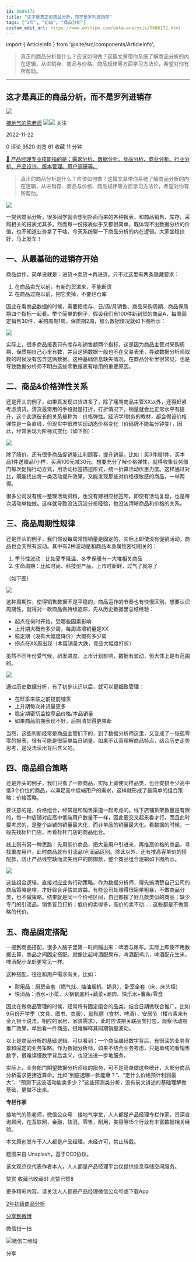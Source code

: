 ```yaml
---
id: 5686172
title: "这才是真正的商品分析，而不是罗列进销存"
tags: ["2年", "初级", "商品分析"]
custom_edit_url: https://www.woshipm.com/data-analysis/5686172.html
---
```

import { ArticleInfo } from '@site/src/components/ArticleInfo';

<ArticleInfo
    author="接地气的陈老师"
    authorLink="https://www.woshipm.com/u/773891"
    published="2022-11-22"
    views={9520}
    comments={0}
    collects={61}
/>

> 真正的商品分析是什么？应该如何做？这篇文章带你系统了解商品分析的内在逻辑，从进销存、商品与价格、商品规律等方面学习方法论，希望对你有所帮助。

---

## 这才是真正的商品分析，而不是罗列进销存

[![](https://image.woshipm.com/wp-files/2019/08/0GkAbc8ZooEsibtWEUNO.png!/both/72x72)](https://www.woshipm.com/u/773891)

[接地气的陈老师](https://www.woshipm.com/u/773891) ![](https://static.woshipm.com/tag/1121_1@2x.png)![](https://static.woshipm.com/tag/2103_1@2x.png) 关注

2022-11-22

0 评论 9520 浏览 61 收藏 11 分钟

[🔗 产品经理专业技能指的是：需求分析、数据分析、竞品分析、商业分析、行业分析、产品设计、版本管理、用户调研等。](https://ke.qidianla.com/courses/90pm)

> 真正的商品分析是什么？应该如何做？这篇文章带你系统了解商品分析的内在逻辑，从进销存、商品与价格、商品规律等方面学习方法论，希望对你有所帮助。

![](https://image.woshipm.com/wp-files/2022/11/KwbUARFGcsBw7LCWMcIc.jpg)

一提到商品分析，很多同学就会想到扑面而来的各种报表。和商品销售、库存、采购相关的报表尤其多。然而每一份报表似乎又都很简单，既体现不出数据分析的价值，也不知道业务拿了干啥。今天系统聊一下商品分析的内在逻辑。大家坐稳扶好，马上发车！

## 一、从最基础的进销存开始

商品运作，简单说就是：进货→卖货→再进货。只不过这里有两条隐藏要求：

1.  在商品卖光以前，有新的货进来，不能断货
2.  在商品过期以前，把它卖掉，不要烂仓库

因此在看商品数据的时候，需要把库存、日/周/月销售、商品采购周期、商品保质期四个指标一起看。举个简单的例子，假设我们有100件新到货的商品A，每周固定销售30件，采购周期1周，保质期2周，那么数据情况就如下图所示：

![](https://image.yunyingpai.com/wp/2022/11/p0LPsMMQrVoDMh9ymg6n.png)

实际上，很多商品报表只有库存和销售额两个指标，这是因为商品主管对采购周期、保质期自己心里有数，并且这俩数据一般也不在交易表里，导致数据分析师取数的时候没有包含这俩数据。这种基础信息缺失情况，在商品分析里很常见，也是导致数据分析师不明白这些零散报表有啥用的重要原因。

## 二、商品&价格弹性关系

还是开头的例子，如果真发现进货进多了，除了痛骂商品主管XX以外，还得赶紧考虑清货。清货最常用的手段就是打折，打折情况下，销量就会比正常水平有提升，这个此消彼长的关系被称为：价格弹性。经济学/财务的教材，都会假设价格弹性是一条直线，但现实中很难实现动态价格变化（价码牌不能每分钟变），因此，经常表现为阶梯式变化（如下图）：

![](https://image.yunyingpai.com/wp/2022/11/KAAOPfGWDI60FDoQa2C3.png)

除了降价，还有很多商品促销能让利顾客，提升销量。比如：买3件赠1件，买本品1件送赠品/小样，买满100元减30元。想要充分了解价格弹性，就得收集业务部门每次促销行动方式，用活动标签描述形式，统一折算活动优惠力度。这样通过对比，既能找出每一类活动提升效果，又能发现那些对价格很敏感的商品，一举两得。

很多公司没有统一整理活动资料，也没有建相应标签库，即使有活动复盘，也是每次活动单独做。这样就导致没法沉淀分析经验，也没法清晰商品和价格的关系。

## 三、商品周期性规律

还是开头的例子，我们假设每周常规销量是固定的，实际上即使没有促销活动，商品也会天然有波动。其中有2种波动是和商品本身属性密切相关的：

1.  季节性波动：比如夏季降温、冬季保暖有一大堆相关商品
2.  生命周期：比如时尚、科技型产品，上市时新鲜，过气了就凉了

（如下图）

![](https://image.yunyingpai.com/wp/2022/11/bxf13n7kaId4YXBoMsWA.png)

这种周期性，使得销售数据不是平稳的，商品运作的节奏也有快慢区别。想要认识周期性，就得对一款商品做持续追踪，先从历史数据里总结经验：

*   起点在何时开始，受哪些因素影响
*   上升期大概有多少周，每周递增销量是XX
*   稳定期（没有大幅度降价）大概有多少周
*   拐点在XX周出现（本篇销量大跌，竞品大幅度打折）

虽然不同年份受气候、研发进度、上市计划影响，数据有波动，但大体上是有范围的。

![](https://image.yunyingpai.com/wp/2022/11/p46cWhCRyAv7n0puRBV9.png)

通过历史数据分析，有了初步认识以后，就可以更细致管理：

*   在旺季来临之前提前铺货
*   上升期每次补货量更多
*   稳定期密切监控竞品价格/本品销量
*   如果商品前期表现不好，后期清货得更果断

当然，这些判断经常是商品主管们下的，到了数据分析师这里，又变成了一张孤零零的报表，很有可能是很简单每日销量。如果不认真理解商品特点，结合历史走势思考，是没法读出背后含义的。

## 四、商品组合策略

还是开头的例子，我们只看了一款商品，实际上即使同样品类，也会安排至少高中低3个价位的商品，以满足高中低端用户的需求，这样就形成了最简单的组合策略：价格策略。

要注意的是，价格组合，经常是和销售渠道一起考虑的。线下店铺货架数量是有限的，每一种店铺对应高中低端用户数量不一样，因此要交叉起来看才行。而且此时要考虑的，是整个店铺的销量最大化，而非单品的销量最大化。看数据的时候，一般先找标杆门店，再看标杆门店的商品组合。

线上则有另一种思路：先用低价商品，把大量用户引进来，再推高价格的商品，寻找重度用户。此时商品就有引流品/利润品区别。除此以外，还有推高客单价的搭配款，防止产品线空缺而流失用户的防御款，整个商品组合逻辑如下图所示。

![](https://image.yunyingpai.com/wp/2022/11/UqjJg33AI9mm0XD3CnoR.png)

这些组合逻辑，直接对应业务行动策略。作为数据分析师，得先搞清楚自己公司的商品策略是啥，才好综合评估其效益。有些公司处理得很简单粗暴，不做商品分类，也不做策略。结果就是同一个价格区间，自己都摆了好几款类似的商品；缺少专门的引流品，销售盲目打折；低价的卖得多，高价的卖不动……这些都是不做策略的代价。

## 五、商品固定搭配

一提到商品搭配，很多人脑子里第一时间蹦出来：啤酒与尿布。实际上即使不用数据去算，商品之间固定搭配。就像比起啤酒配尿布，啤酒配鸡爪，啤酒配花生米，啤酒配小龙虾更常见一样。

这种搭配，往往和用户需求有关，比如：

*   耐用品：厨房全套（燃气灶、抽油烟机、锅具）、卧室全套（床、床头柜）
*   快消品：酒水+小菜、火锅锅底料+蔬菜+涮肉、快乐水+薯条/零食

因此在做商品管理的时候，经常将有固定组合的品类，结合日期做联合推广。比如9月份开学季（文具、图书、衣服）、贴秋膘（食材、啤酒）、安居节（楼市素来有金九银十说法，相应的家居、家装需求），此时应该把关联品类打包，观察活动期推广效果。单独看一件商品，很难解释其同期销量波动。

以上是商品分析的基础逻辑。可以看到：一个商品编码数字背后，有很深的业务背景和固定的业务策略。作为数据分析师，如果不结合业务考虑，只是单纯的看销售数字，很难读懂数字背后含义，也没法进一步地服务。

实际上，业务部门期望数据分析师给的服务，可不是简单做这些统计，大部分商品分析需求更接近算命。比如“到底选哪一款能爆？”、“定什么价格预计利润最大”、“预测下这波活动能卖多少？”这些预测类分析，没有前文讲述的基础理解做基础，更做不出来。

**专栏作家**

接地气的陈老师，微信公众号：接地气学堂，人人都是产品经理专栏作家。资深咨询顾问，在互联网，金融，快消，零售，耐用，美容等15个行业有丰富数据相关经验。

本文原创发布于人人都是产品经理。未经许可，禁止转载。

题图来自 Unsplash，基于CC0协议。

该文观点仅代表作者本人，人人都是产品经理平台仅提供信息存储空间服务。

赞赏 收藏已收藏61 点赞已赞8

更多精彩内容，请关注人人都是产品经理微信公众号或下载App

[2年](https://www.woshipm.com/tag/2%e5%b9%b4)[初级](https://www.woshipm.com/tag/%e5%88%9d%e7%ba%a7)[商品分析](https://www.woshipm.com/tag/%e5%95%86%e5%93%81%e5%88%86%e6%9e%90)

[分享到微博](https://service.weibo.com/share/share.php?appkey=2775287854&title=这才是真正的商品分析，而不是罗列进销存&url=https://www.woshipm.com/data-analysis/5686172.html&pic=https://image.woshipm.com/wp-files/2022/11/KwbUARFGcsBw7LCWMcIc.jpg)

微信扫一扫

![微信二维码](https://api.pwmqr.com/qrcode/create/?url=https://www.woshipm.com/data-analysis/5686172.html)

分享
